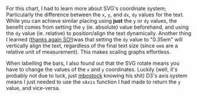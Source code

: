 For this chart, I had to learn more about SVG's coordinate system; Particularly the difference between the `x`, `y`, and `dx`, `dy` values for the text. While you can achieve similar placing using **just** the `y` or `dy` values, the benefit comes from setting the `y` (ie. absolute) value beforehand, and using the `dy` value (ie. relative) to position/align the text dynamically. Another thing I learned ([thanks again SO!](http://stackoverflow.com/questions/19127035/what-is-the-difference-between-svgs-x-and-dx-attribute))was that setting the `dy` value to "0.35em" will vertically align the text, regardless of the final text size (since `em`s are a relative unit of measurement). This makes scaling graphs effortless.

When labelling the bars, I also found out that the SVG rotate means you have to
change the values of the `x` and `y` coordinates. Luckily (well, it's probably
not due to luck, just [mbostock](https://github.com/mbostock/) knowing his
shit) D3's axis system means I just needed to use the `xAxis` function I had
made to return the `y` value, and vice-versa.
